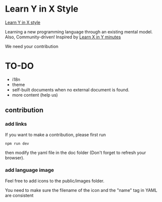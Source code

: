 # Learn Y in X Style

[Learn Y in X style](https://learnyinxstyle.com)

Learning a new programming language through an existing mental model. Also, Community-driven! Inspired by [Learn X in Y minutes](https://learnxinyminutes.com)

We need your contribution

# TO-DO

- i18n
- theme
- self-built documents when no external document is found.
- more content (help us)

## contribution

### add links

If you want to make a contribution, please first run

```
npm run dev
```

then modify the yaml file in the doc folder (Don't forget to refresh your browser).

### add language image

Feel free to add icons to the public/images folder.

You need to make sure the filename of the icon and the "name" tag in YAML are consistent
